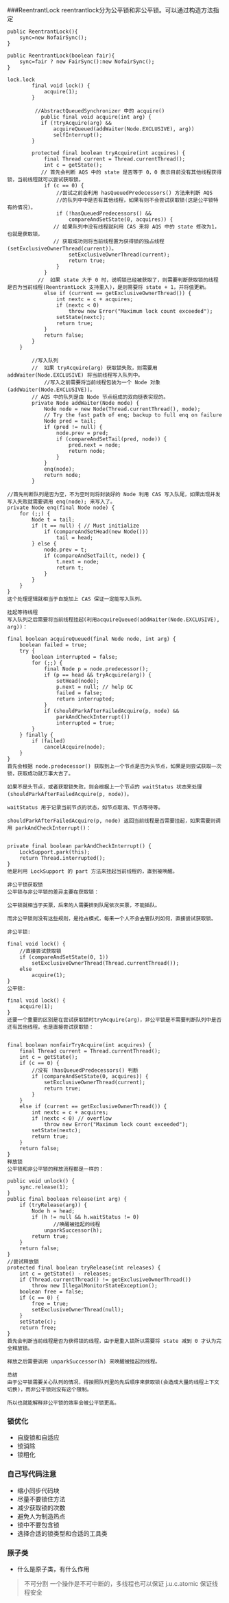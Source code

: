 ###ReentrantLock
reentrantlock分为公平锁和非公平锁。可以通过构造方法指定
```
public ReentrantLock(){
    sync=new NofairSync();
}

public ReentrantLock(boolean fair){
    sync=fair ? new FairSync():new NofairSync();
}

lock.lock
        final void lock() {
            acquire(1);
        }

         //AbstractQueuedSynchronizer 中的 acquire()
           public final void acquire(int arg) {
           if (!tryAcquire(arg) &&
               acquireQueued(addWaiter(Node.EXCLUSIVE), arg))
               selfInterrupt();
        }

        protected final boolean tryAcquire(int acquires) {
            final Thread current = Thread.currentThread();
            int c = getState();
           // 首先会判断 AQS 中的 state 是否等于 0，0 表示目前没有其他线程获得锁，当前线程就可以尝试获取锁。
            if (c == 0) {
                //尝试之前会利用 hasQueuedPredecessors() 方法来判断 AQS 
                //的队列中中是否有其他线程，如果有则不会尝试获取锁(这是公平锁特有的情况)。
                if (!hasQueuedPredecessors() &&
                    compareAndSetState(0, acquires)) {
               // 如果队列中没有线程就利用 CAS 来将 AQS 中的 state 修改为1，也就是获取锁，
               // 获取成功则将当前线程置为获得锁的独占线程(setExclusiveOwnerThread(current))。
                    setExclusiveOwnerThread(current);
                    return true;
                }
            }
          //  如果 state 大于 0 时，说明锁已经被获取了，则需要判断获取锁的线程是否为当前线程(ReentrantLock 支持重入)，是则需要将 state + 1，并将值更新。
            else if (current == getExclusiveOwnerThread()) {
                int nextc = c + acquires;
                if (nextc < 0)
                    throw new Error("Maximum lock count exceeded");
                setState(nextc);
                return true;
            }
            return false;
        }
    }
```

```
        //写入队列
        //  如果 tryAcquire(arg) 获取锁失败，则需要用 addWaiter(Node.EXCLUSIVE) 将当前线程写入队列中。
            //写入之前需要将当前线程包装为一个 Node 对象(addWaiter(Node.EXCLUSIVE))。
        // AQS 中的队列是由 Node 节点组成的双向链表实现的。
        private Node addWaiter(Node mode) {
            Node node = new Node(Thread.currentThread(), mode);
            // Try the fast path of enq; backup to full enq on failure
            Node pred = tail;
            if (pred != null) {
                node.prev = pred;
                if (compareAndSetTail(pred, node)) {
                    pred.next = node;
                    return node;
                }
            }
            enq(node);
            return node;
        }
```
   
    //首先判断队列是否为空，不为空时则将封装好的 Node 利用 CAS 写入队尾，如果出现并发写入失败就需要调用 enq(node); 来写入了。
    private Node enq(final Node node) {
        for (;;) {
            Node t = tail;
            if (t == null) { // Must initialize
                if (compareAndSetHead(new Node()))
                    tail = head;
            } else {
                node.prev = t;
                if (compareAndSetTail(t, node)) {
                    t.next = node;
                    return t;
                }
            }
        }
    }
    这个处理逻辑就相当于自旋加上 CAS 保证一定能写入队列。
    
    挂起等待线程
    写入队列之后需要将当前线程挂起(利用acquireQueued(addWaiter(Node.EXCLUSIVE), arg))：
    
    final boolean acquireQueued(final Node node, int arg) {
        boolean failed = true;
        try {
            boolean interrupted = false;
            for (;;) {
                final Node p = node.predecessor();
                if (p == head && tryAcquire(arg)) {
                    setHead(node);
                    p.next = null; // help GC
                    failed = false;
                    return interrupted;
                }
                if (shouldParkAfterFailedAcquire(p, node) &&
                    parkAndCheckInterrupt())
                    interrupted = true;
            }
        } finally {
            if (failed)
                cancelAcquire(node);
        }
    }
    首先会根据 node.predecessor() 获取到上一个节点是否为头节点，如果是则尝试获取一次锁，获取成功就万事大吉了。
    
    如果不是头节点，或者获取锁失败，则会根据上一个节点的 waitStatus 状态来处理(shouldParkAfterFailedAcquire(p, node))。
    
    waitStatus 用于记录当前节点的状态，如节点取消、节点等待等。
    
    shouldParkAfterFailedAcquire(p, node) 返回当前线程是否需要挂起，如果需要则调用 parkAndCheckInterrupt()：
    
    
    private final boolean parkAndCheckInterrupt() {
        LockSupport.park(this);
        return Thread.interrupted();
    }
    他是利用 LockSupport 的 part 方法来挂起当前线程的，直到被唤醒。
    
    非公平锁获取锁
    公平锁与非公平锁的差异主要在获取锁：
    
    公平锁就相当于买票，后来的人需要排到队尾依次买票，不能插队。
    
    而非公平锁则没有这些规则，是抢占模式，每来一个人不会去管队列如何，直接尝试获取锁。
    
    非公平锁:
    
    final void lock() {
        //直接尝试获取锁
        if (compareAndSetState(0, 1))
            setExclusiveOwnerThread(Thread.currentThread());
        else
            acquire(1);
    }
    公平锁:
    
    final void lock() {
        acquire(1);
    }
    还要一个重要的区别是在尝试获取锁时tryAcquire(arg)，非公平锁是不需要判断队列中是否还有其他线程，也是直接尝试获取锁：
    
    
    final boolean nonfairTryAcquire(int acquires) {
        final Thread current = Thread.currentThread();
        int c = getState();
        if (c == 0) {
            //没有 !hasQueuedPredecessors() 判断
            if (compareAndSetState(0, acquires)) {
                setExclusiveOwnerThread(current);
                return true;
            }
        }
        else if (current == getExclusiveOwnerThread()) {
            int nextc = c + acquires;
            if (nextc < 0) // overflow
                throw new Error("Maximum lock count exceeded");
            setState(nextc);
            return true;
        }
        return false;
    }
    释放锁
    公平锁和非公平锁的释放流程都是一样的：
    
    public void unlock() {
        sync.release(1);
    }
    public final boolean release(int arg) {
        if (tryRelease(arg)) {
            Node h = head;
            if (h != null && h.waitStatus != 0)
                   //唤醒被挂起的线程
                unparkSuccessor(h);
            return true;
        }
        return false;
    }
    //尝试释放锁
    protected final boolean tryRelease(int releases) {
        int c = getState() - releases;
        if (Thread.currentThread() != getExclusiveOwnerThread())
            throw new IllegalMonitorStateException();
        boolean free = false;
        if (c == 0) {
            free = true;
            setExclusiveOwnerThread(null);
        }
        setState(c);
        return free;
    }
    首先会判断当前线程是否为获得锁的线程，由于是重入锁所以需要将 state 减到 0 才认为完全释放锁。
    
    释放之后需要调用 unparkSuccessor(h) 来唤醒被挂起的线程。
    
    总结
    由于公平锁需要关心队列的情况，得按照队列里的先后顺序来获取锁(会造成大量的线程上下文切换)，而非公平锁则没有这个限制。
    
    所以也就能解释非公平锁的效率会被公平锁更高。

### 锁优化
- 自旋锁和自适应
- 锁消除
- 锁粗化
### 自己写代码注意
- 缩小同步代码块
- 尽量不要锁住方法
- 减少获取锁的次数
- 避免人为制造热点
- 锁中不要包含锁
- 选择合适的锁类型和合适的工具类

### 原子类
- 什么是原子类，有什么作用
> 不可分割
> 一个操作是不可中断的，多线程也可以保证
> j.u.c.atomic
> 保证线程安全


